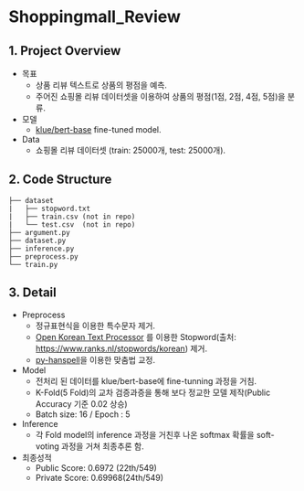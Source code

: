 # Shoppingmall_Review
## 1. Project Overview
  - 목표
    - 상품 리뷰 텍스트로 상품의 평점을 예측.
    - 주어진 쇼핑몰 리뷰 데이터셋을 이용하여 상품의 평점(1점, 2점, 4점, 5점)을 분류.
  - 모델
    - [klue/bert-base](https://github.com/KLUE-benchmark/KLUE) fine-tuned model.
  - Data
    - 쇼핑몰 리뷰 데이터셋 (train: 25000개, test: 25000개).

## 2. Code Structure
``` text
├── dataset
|   ├── stopword.txt
|   ├── train.csv (not in repo)
|   └── test.csv  (not in repo)
├── argument.py
├── dataset.py
├── inference.py
├── preprocess.py
└── train.py
```

## 3. Detail 
  - Preprocess 
    - 정규표현식을 이용한 특수문자 제거.
    - [Open Korean Text Processor](https://github.com/open-korean-text/open-korean-text) 를 이용한 Stopword(출처: https://www.ranks.nl/stopwords/korean) 제거.
    - [py-hanspell](https://github.com/ssut/py-hanspell)을 이용한 맞춤법 교정.
  - Model
    - 전처리 된 데이터를 klue/bert-base에 fine-tunning 과정을 거침.
    - K-Fold(5 Fold)의 교차 검증과증을 통해 보다 정교한 모델 제작(Public Accuracy 기준 0.02 상승)
    - Batch size: 16 / Epoch : 5
  - Inference
    - 각 Fold model의 inference 과정을 거친후 나온 softmax 확률을 soft-voting 과정을 거쳐 최종추론 함.
  - 최종성적
    - Public Score: 0.6972 (22th/549)
    - Private Score: 0.69968(24th/549)
